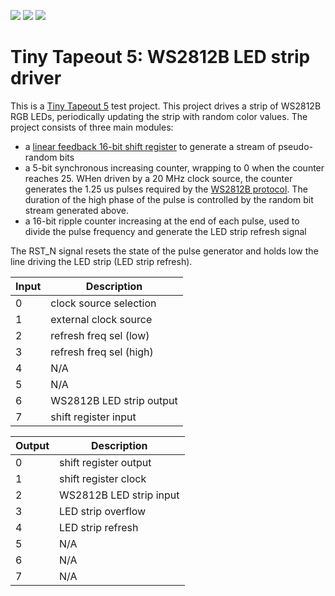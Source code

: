 ![](../../workflows/gds/badge.svg) ![](../../workflows/docs/badge.svg) ![](../../workflows/wokwi_test/badge.svg)

# Tiny Tapeout 5: WS2812B LED strip driver

This is a [Tiny Tapeout 5](https://tinytapeout.com/) test project. This project drives a strip of WS2812B RGB LEDs, periodically updating the strip with random color values. The project consists of three main modules:
- a [linear feedback 16-bit shift register](https://en.wikipedia.org/wiki/Linear-feedback_shift_register) to generate a stream of pseudo-random bits
- a 5-bit synchronous increasing counter, wrapping to 0 when the counter reaches 25. WHen driven by a 20 MHz clock source, the counter generates the 1.25 us pulses required by the [WS2812B protocol](https://cdn-shop.adafruit.com/datasheets/WS2812B.pdf). The duration of the high phase of the pulse is controlled by the random bit stream generated above.
- a 16-bit ripple counter increasing at the end of each pulse, used to divide the pulse frequency and generate the LED strip refresh signal

The RST_N signal resets the state of the pulse generator and holds low the line driving the LED strip (LED strip refresh).

| Input   | Description     | 
|---------|-----------------|
| 0       | clock source selection | 
| 1       | external clock source |
| 2       | refresh freq sel (low) | 
| 3       | refresh freq sel (high) | 
| 4       | N/A |
| 5       | N/A | 
| 6       | WS2812B LED strip output |
| 7       | shift register input | 


| Output  | Description     | 
|---------|-----------------|
| 0       | shift register output | 
| 1       | shift register clock |
| 2       | WS2812B LED strip input | 
| 3       | LED strip overflow | 
| 4       | LED strip refresh |
| 5       | N/A | 
| 6       | N/A |
| 7       | N/A |

